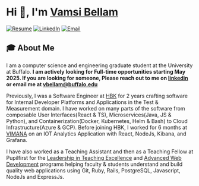 # Hi 👋, I'm [Vamsi Bellam](vamsibellam.com)

[![Resume](https://img.shields.io/badge/Resume-vamsibellam-blue)](https://vamsibellam.com/resume.pdf)
[![LinkedIn](https://img.shields.io/badge/LinkedIn-Vamsi_Bellam-blue)](https://www.linkedin.com/in/vamsi-bellam)
[![Email](https://img.shields.io/badge/Email-vbellam%40buffalo.edu-red)](mailto:vbellam@buffalo.edu)

## 🎓 About Me

I am a computer science and engineering graduate student at the University at Buffalo. **I am actively looking for Full-time opportunities starting May 2025. If you are looking for someone, Please reach out to me on [linkedin](https://www.linkedin.com/in/vamsi-bellam) or email me at vbellam@buffalo.edu**

Previously, I was a Software Engineer at [HBK](https://www.hbkworld.com/en) for 2 years crafting software for Internal Developer Platforms and Applications in the Test & Measurement domain. I have worked on many parts of the software from composable User Interfaces(React & TS), Microservices(Java, JS & Python), and Containerization(Docker, Kubernetes, Helm & Bash) to Cloud Infrastructure(Azure & GCP). Before joining HBK, I worked for 6 months at [VIMANA](https://govimana.com/) on an IOT Analytics Application with React, NodeJs, Kibana, and Grafana.

I have also worked as a Teaching Assistant and then as a Teaching Fellow at Pupilfirst for the [Leadership in Teaching Excellence](https://lite.pupilfirst.org/) and [Advanced Web Development](https://wd.pupilfirst.org/) programs helping faculty & students understand and build quality web applications using Git, Ruby, Rails, PostgreSQL, Javascript, NodeJs and ExpressJs.
